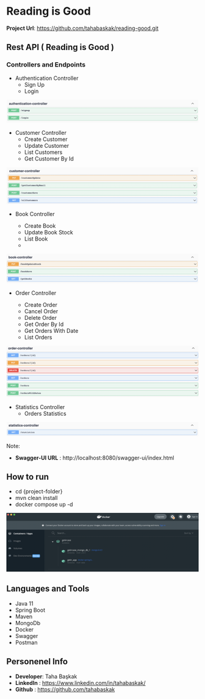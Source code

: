 # Reading is Good

**Project Url**: https://github.com/tahabaskak/reading-good.git

## Rest API ( Reading is Good )

### Controllers and Endpoints
- Authentication Controller
  - Sign Up
  - Login

![](images/Authentication-Swagger.png)

- Customer Controller
  - Create Customer
  - Update Customer
  - List Customers
  - Get Customer By Id

![](images/Customer-Swagger.png)

- Book Controller

  - Create Book
  - Update Book Stock
  - List Book
  - 
![](images/Book-Swagger.png)

- Order Controller

  - Create Order
  - Cancel Order
  - Delete Order
  - Get Order By Id
  - Get Orders With Date
  - List Orders

![](images/Order-Swagger.png)

- Statistics Controller
  - Orders Statistics


![](images/Statistics-Swagger.png)

Note:
- **Swagger-UI URL** : http://localhost:8080/swagger-ui/index.html

## How to run

- cd {project-folder}
- mvn clean install
- docker compose up -d

![](images/DockerRun.png)

## Languages and Tools
- Java 11
- Spring Boot
- Maven
- MongoDb
- Docker
- Swagger
- Postman

## Personenel Info

- **Developer**: Taha Başkak
- **LinkedIn** : https://www.linkedin.com/in/tahabaskak/
- **Github** : https://github.com/tahabaskak

